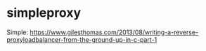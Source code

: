 # simpleproxy

Simple: https://www.gilesthomas.com/2013/08/writing-a-reverse-proxyloadbalancer-from-the-ground-up-in-c-part-1